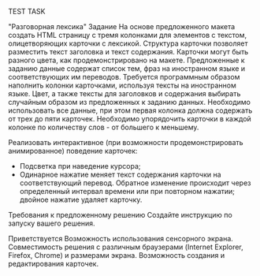 TEST TASK

"Разговорная лексика"
Задание
На основе предложенного макета создать HTML страницу с тремя колонками для
элементов с текстом, олицетворяющих карточки с лексикой. Структура карточки
позволяет разместить текст заголовка и текст содержания. Карточки могут быть
разного цвета, как продемонстрировано на макете.
Предложенные к заданию данные содержат список тем, фраз на иностранном
языке и соответствующих им переводов. Требуется программным образом
наполнить колонки карточками, используя тексты на иностранном языке. Цвет, а
также тексты для заголовков и содержания выбирать случайным образом из
предложенных к заданию данных. Необходимо использовать все данные, при этом
первая колонка должна содержать от трех до пяти карточек. Необходимо
упорядочить карточки в каждой колонке по количеству слов - от большего к
меньшему.

Реализовать интерактивное (при возможности продемонстрировать
анимированное) поведение карточек:
- Подсветка при наведение курсора;
- Одинарное нажатие меняет текст содержания карточки на соответствующий
перевод. Обратное изменение происходит через определенный интервал
времени или при повторном нажатии; двойное нажатие удаляет карточку.

Требования к предложенному решению
Создайте инструкцию по запуску вашего решения.

Приветствуется
Возможность использования сенсорного экрана. Совместимость решения с
различным браузерами (Internet Explorer, Firefox, Chrome) и размерами экрана.
Возможность создания и редактирования карточек.
